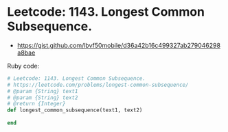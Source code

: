 # Leetcode: 1143. Longest Common Subsequence.

- https://gist.github.com/lbvf50mobile/d36a42b16c499327ab279046298a8bae

Ruby code:
```Ruby
# Leetcode: 1143. Longest Common Subsequence.
# https://leetcode.com/problems/longest-common-subsequence/
# @param {String} text1
# @param {String} text2
# @return {Integer}
def longest_common_subsequence(text1, text2)
    
end
```
